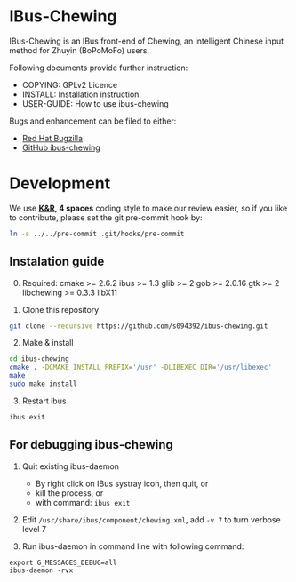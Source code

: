 # IBus-Chewing

IBus-Chewing is an IBus front-end of Chewing, an intelligent Chinese input method for Zhuyin (BoPoMoFo) users.

Following documents provide further instruction:

 * COPYING: GPLv2 Licence
 * INSTALL: Installation instruction.
 * USER-GUIDE: How to use ibus-chewing

Bugs and enhancement can be filed to either:

 * [Red Hat Bugzilla](https://bugzilla.redhat.com/enter_bug.cgi?product=Fedora&component=ibus-chewing)
 * [GitHub ibus-chewing](https://github.com/definite/ibus-chewing/issues)


# Development

We use **[K&R](https://en.wikipedia.org/wiki/Indent_style#K.26R_style), 4 spaces** coding style to make our review easier, so if you like to contribute, please set the git pre-commit hook by:
```sh
ln -s ../../pre-commit .git/hooks/pre-commit
```

## Instalation guide
0. Required: 
    cmake      >= 2.6.2
    ibus       >= 1.3
    glib       >= 2
    gob        >= 2.0.16
    gtk        >= 2
    libchewing >= 0.3.3
    libX11

1. Clone this repository
```sh
git clone --recursive https://github.com/s094392/ibus-chewing.git
```

2. Make & install
```sh
cd ibus-chewing
cmake . -DCMAKE_INSTALL_PREFIX='/usr' -DLIBEXEC_DIR='/usr/libexec'
make
sudo make install
```

3. Restart ibus
```sh
ibus exit
```

## For debugging ibus-chewing

1. Quit existing ibus-daemon
	* By right click on IBus systray icon, then quit, or
	* kill the process, or
	* with command: `ibus exit`

2. Edit `/usr/share/ibus/component/chewing.xml`, add `-v 7` to turn verbose level 7

3. Run ibus-daemon in command line with following command:
```
export G_MESSAGES_DEBUG=all
ibus-daemon -rvx
```
